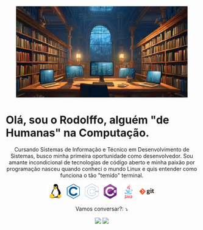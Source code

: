 <div align="center">
<img src="banner.jpeg" width="450px"/>
</div>

# Olá, sou o Rodolffo, alguém "de Humanas" na Computação.

<p align = "center">
Cursando Sistemas de Informação e Técnico em Desenvolvimento de Sistemas, busco minha primeira oportunidade como desenvolvedor. Sou amante incondicional de tecnologias de código aberto e minha paixão por programação nasceu quando conheci o mundo Linux e quis entender como funciona o tão "temído" terminal. 
</p>
<p align = "center">
  <img src="https://github.com/devicons/devicon/blob/master/icons/linux/linux-original.svg" title="Tux" alt="Tux" width="40" height="40"/>&nbsp;
  <img src="https://github.com/devicons/devicon/blob/master/icons/c/c-line.svg" title="C" alt="C" width="40" height="40"/>&nbsp;
  <img src="https://github.com/devicons/devicon/blob/master/icons/cplusplus/cplusplus-line.svg" title="Cpp" alt="Cpp" width="40" height="40"/>&nbsp;
  <img src="https://github.com/devicons/devicon/blob/master/icons/csharp/csharp-original.svg" title="Csharp" alt="Csharp" width="40" height="40"/>&nbsp;
  <img src="https://github.com/devicons/devicon/blob/master/icons/java/java-original-wordmark.svg" title="Java" alt="Java" width="40" height="40"/>&nbsp;
  <img src="https://github.com/devicons/devicon/blob/master/icons/git/git-original-wordmark.svg" title="Git" alt="Git" width="40" height="40"/>&nbsp;
</p>


<p align="center">
  Vamos conversar?: ⤵️
</p>

<div align="center"> 
  <a href = "mailto:sirnivass@gmail.com"><img src="https://img.shields.io/badge/-Gmail-%23333?style=for-the-badge&logo=gmail&logoColor=white" target="_blank"></a>
  <a href="https://www.linkedin.com/in/rodolffo-nivass-9a8513103" target="_blank"><img src="https://img.shields.io/badge/-LinkedIn-%230077B5?style=for-the-badge&logo=linkedin&logoColor=white" target="_blank"></a> 
</div>

